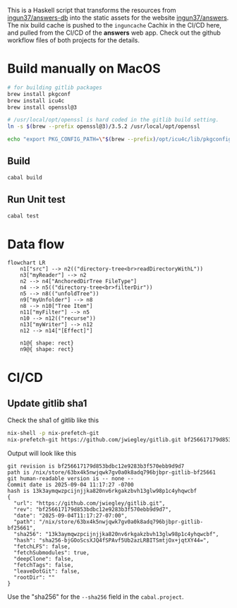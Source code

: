 This is a Haskell script that transforms the resources from [ingun37/answers-db](https://github.com/ingun37/answers-db) into the static assets for the website [ingun37/answers](https://github.com/ingun37/answers). The nix build cache is pushed to the `inguncache` Cachix in the CI/CD here, and pulled from the CI/CD of the **answers** web app. Check out the github workflow files of both projects for the details.

# Build manually on MacOS

```sh
# for building gitlib packages 
brew install pkgconf
brew install icu4c
brew install openssl@3

# /usr/local/opt/openssl is hard coded in the gitlib build setting.
ln -s $(brew --prefix openssl@3)/3.5.2 /usr/local/opt/openssl

echo "export PKG_CONFIG_PATH=\"$(brew --prefix)/opt/icu4c/lib/pkgconfig\"" >> ~/.zprofile
```

## Build
```sh
cabal build
```

## Run Unit test
```sh
cabal test
```

# Data flow

```mermaid
flowchart LR
    n1["src"] --> n2(("directory-tree<br>readDirectoryWithL"))
    n3["myReader"] --> n2
    n2 --> n4["AnchoredDirTree FileType"]
    n4 --> n5(("directory-tree<br>filterDir"))
    n5 --> n8(("unfoldTree"))
    n9["myUnfolder"] --> n8
    n8 --> n10["Tree Item"]
    n11["myFilter"] --> n5
    n10 --> n12(("recurse"))
    n13["myWriter"] --> n12
    n12 --> n14["[Effect]"]

    n1@{ shape: rect}
    n9@{ shape: rect}
```

# CI/CD

## Update gitlib sha1

Check the sha1 of gitlib like this

```sh
nix-shell -p nix-prefetch-git
nix-prefetch-git https://github.com/jwiegley/gitlib.git bf256617179d853bdbc12e9283b3f570ebb9d9d7 --fetch-submodules
```

Output will look like this

```
git revision is bf256617179d853bdbc12e9283b3f570ebb9d9d7
path is /nix/store/63bx4k5nwjqwk7gv0a0k8adq796bjbpr-gitlib-bf25661
git human-readable version is -- none --
Commit date is 2025-09-04 11:17:27 -0700
hash is 13k3aymqwzpcijnjjka820nv6rkgakzbvh13glw98p1c4yhqwcbf
{
  "url": "https://github.com/jwiegley/gitlib.git",
  "rev": "bf256617179d853bdbc12e9283b3f570ebb9d9d7",
  "date": "2025-09-04T11:17:27-07:00",
  "path": "/nix/store/63bx4k5nwjqwk7gv0a0k8adq796bjbpr-gitlib-bf25661",
  "sha256": "13k3aymqwzpcijnjjka820nv6rkgakzbvh13glw98p1c4yhqwcbf",
  "hash": "sha256-bjGOoScsXJQ4fSPAvf5Ub2azLRBITSmtjOx+jqtXY44=",
  "fetchLFS": false,
  "fetchSubmodules": true,
  "deepClone": false,
  "fetchTags": false,
  "leaveDotGit": false,
  "rootDir": ""
}
```

Use the "sha256" for the `--sha256` field in the `cabal.project`.
